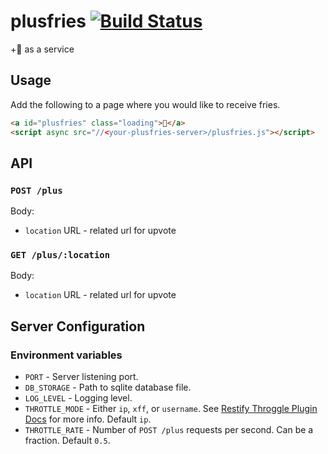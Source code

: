 # plusfries [![Build Status](https://travis-ci.com/plusfries/plusfries.svg?branch=master)](https://travis-ci.com/plusfries/plusfries)

+:fries: as a service

## Usage

Add the following to a page where you would like to receive fries.

```html
<a id="plusfries" class="loading">🍟</a>
<script async src="//<your-plusfries-server>/plusfries.js"></script>
```

## API

### `POST /plus`

Body:

-   `location` URL - related url for upvote

### `GET /plus/:location`

Body:

-   `location` URL - related url for upvote

## Server Configuration

### Environment variables

* `PORT` - Server listening port.
* `DB_STORAGE` - Path to sqlite database file.
* `LOG_LEVEL` - Logging level.
* `THROTTLE_MODE` - Either `ip`, `xff`, or `username`. See [Restify Throggle Plugin Docs](http://restify.com/docs/plugins-api/#throttle) for more info. Default `ip`.
* `THROTTLE_RATE` - Number of `POST /plus` requests per second. Can be a fraction. Default `0.5`.
